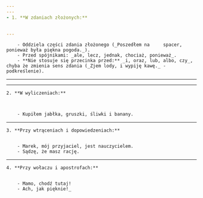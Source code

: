 ```yaml
---
---
- 1. **W zdaniach złożonych:**

        
---
```

        - Oddziela części zdania złożonego (_Poszedłem na     spacer, ponieważ była piękna pogoda._).
        - Przed spójnikami: _ale, lecz, jednak, chociaż, ponieważ_.
        - **Nie stosuje się przecinka przed:** _i, oraz, lub, albo, czy_, chyba że zmienia sens zdania (_Zjem lody, i wypiję kawę._ - podkreślenie).
---
---
    2. **W wyliczeniach:**


        
        - Kupiłem jabłka, gruszki, śliwki i banany.
---
    3. **Przy wtrąceniach i dopowiedzeniach:**
        

        - Marek, mój przyjaciel, jest nauczycielem.
        - Sądzę, że masz rację.
---
    4. **Przy wołaczu i apostrofach:**

        
        - Mamo, chodź tutaj!
        - Ach, jak pięknie!_


